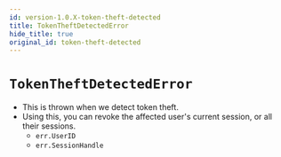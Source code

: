 ```yaml
---
id: version-1.0.X-token-theft-detected
title: TokenTheftDetectedError
hide_title: true
original_id: token-theft-detected
---
```


# ```TokenTheftDetectedError```

- This is thrown when we detect token theft.
- Using this, you can revoke the affected user's current session, or all their sessions.
    - `err.UserID`
    - `err.SessionHandle`